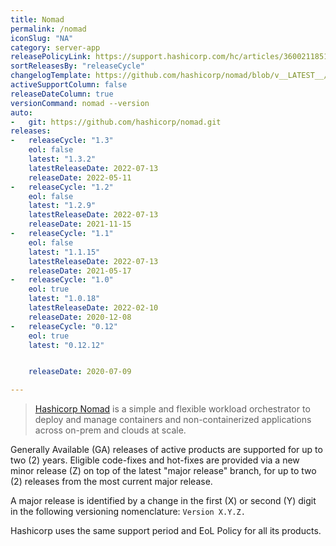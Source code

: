```yaml
---
title: Nomad
permalink: /nomad
iconSlug: "NA"
category: server-app
releasePolicyLink: https://support.hashicorp.com/hc/articles/360021185113
sortReleasesBy: "releaseCycle"
changelogTemplate: https://github.com/hashicorp/nomad/blob/v__LATEST__/CHANGELOG.md
activeSupportColumn: false
releaseDateColumn: true
versionCommand: nomad --version
auto:
-   git: https://github.com/hashicorp/nomad.git
releases:
-   releaseCycle: "1.3"
    eol: false
    latest: "1.3.2"
    latestReleaseDate: 2022-07-13
    releaseDate: 2022-05-11
-   releaseCycle: "1.2"
    eol: false
    latest: "1.2.9"
    latestReleaseDate: 2022-07-13
    releaseDate: 2021-11-15
-   releaseCycle: "1.1"
    eol: false
    latest: "1.1.15"
    latestReleaseDate: 2022-07-13
    releaseDate: 2021-05-17
-   releaseCycle: "1.0"
    eol: true
    latest: "1.0.18"
    latestReleaseDate: 2022-02-10
    releaseDate: 2020-12-08
-   releaseCycle: "0.12"
    eol: true
    latest: "0.12.12"


    releaseDate: 2020-07-09

---
```


> [Hashicorp Nomad](https://www.nomadproject.io/) is a simple and flexible workload orchestrator to deploy and manage containers and non-containerized applications across on-prem and clouds at scale.

Generally Available (GA) releases of active products are supported for up to two (2) years. Eligible code-fixes and hot-fixes are provided via a new minor release (Z) on top of the latest "major release" branch, for up to two (2) releases from the most current major release. 

A major release is identified by a change in the first (X) or second (Y) digit in the following versioning nomenclature: `Version X.Y.Z.`

Hashicorp uses the same support period and EoL Policy for all its products.

